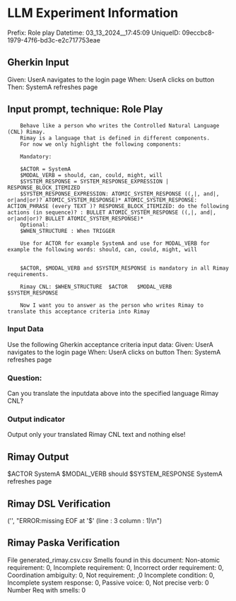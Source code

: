 

# LLM Experiment Information
Prefix:   Role play
Datetime: 03_13_2024__17:45:09
UniqueID: 09eccbc8-1979-47f6-bd3c-e2c717753eae

        

## Gherkin Input
Given: UserA navigates to the login page
When: UserA clicks on button
Then: SystemA refreshes page

    



## Input prompt, technique: Role Play


        Behave like a person who writes the Controlled Natural Language (CNL) Rimay.
        Rimay is a language that is defined in different components. 
        For now we only highlight the following components:

        Mandatory:

        $ACTOR = SystemA
        $MODAL_VERB = should, can, could, might, will
        $SYSTEM_RESPONSE = SYSTEM_RESPONSE_EXPRESSION | RESPONSE_BLOCK_ITEMIZED 
        $SYSTEM_RESPONSE_EXPRESSION: ATOMIC_SYSTEM_RESPONSE ((,|, and|, or|and|or)? ATOMIC_SYSTEM_RESPONSE)* ATOMIC_SYSTEM_RESPONSE: ACTION_PHRASE (every TEXT )? RESPONSE_BLOCK_ITEMIZED: do the following actions (in sequence)? : BULLET ATOMIC_SYSTEM_RESPONSE ((,|, and|, or|and|or)? BULLET ATOMIC_SYSTEM_RESPONSE)*
        Optional:
        $WHEN_STRUCTURE : When TRIGGER

        Use for ACTOR for example SystemA and use for MODAL_VERB for example the following words: should, can, could, might, will


        $ACTOR, $MODAL_VERB and $SYSTEM_RESPONSE is mandatory in all Rimay requirements.

        Rimay CNL: $WHEN_STRUCTURE  $ACTOR   $MODAL_VERB     $SYSTEM_RESPONSE

        Now I want you to answer as the person who writes Rimay to translate this acceptance criteria into Rimay

        

### Input Data
Use the following Gherkin acceptance criteria input data: 
Given: UserA navigates to the login page
When: UserA clicks on button
Then: SystemA refreshes page

### Question:
Can you translate the inputdata above into the specified language Rimay CNL?

### Output indicator
Output only your translated Rimay CNL text and nothing else!


## Rimay Output
$ACTOR SystemA $MODAL_VERB should $SYSTEM_RESPONSE SystemA refreshes page 
            


## Rimay DSL Verification
('', "ERROR:missing EOF at '$' (line : 3 column : 1)\n")

            


## Rimay Paska Verification

File generated_rimay.csv.csv
Smells found in this document: 
Non-atomic requirement: 0, Incomplete requirement: 0, Incorrect order requirement: 0, Coordination ambiguity: 0, Not requirement: ,0
Incomplete condition: 0, Incomplete system response: 0, Passive voice: 0, Not precise verb: 0
Number Req with smells: 0


            
